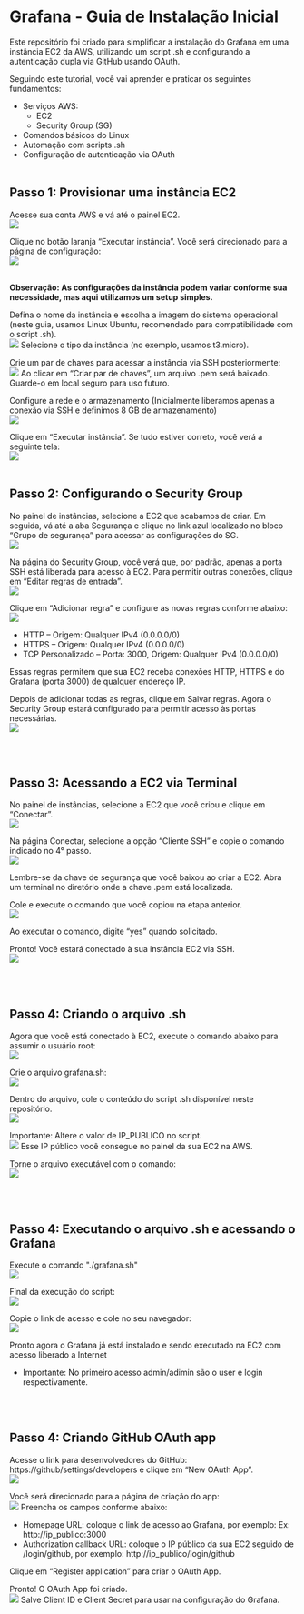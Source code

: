 # Grafana - Guia de Instalação Inicial

Este repositório foi criado para simplificar a instalação do Grafana em uma instância EC2 da AWS, utilizando um script .sh e configurando a autenticação dupla via GitHub usando OAuth.


Seguindo este tutorial, você vai aprender e praticar os seguintes fundamentos:
- Serviços AWS:
  - EC2
  - Security Group (SG)
- Comandos básicos do Linux
- Automação com scripts .sh
- Configuração de autenticação via OAuth
<br><br>
## Passo 1: Provisionar uma instância EC2

Acesse sua conta AWS e vá até o painel EC2.
<br><img src="\readme-assets\Painel EC2.png"/>

Clique no botão laranja “Executar instância”. Você será direcionado para a página de configuração:
<br><img src="\readme-assets\Criando EC2 pt1.png"/>

<br><b>Observação: As configurações da instância podem variar conforme sua necessidade, mas aqui utilizamos um setup simples.</b>

Defina o nome da instância e escolha a imagem do sistema operacional (neste guia, usamos Linux Ubuntu, recomendado para compatibilidade com o script .sh).
<br><img src="\readme-assets\Criando EC2 pt2.png"/>
Selecione o tipo da instância (no exemplo, usamos t3.micro).

Crie um par de chaves para acessar a instância via SSH posteriormente:
<br><img src="\readme-assets\Criando EC2 pt3.png"/>
Ao clicar em “Criar par de chaves”, um arquivo .pem será baixado. Guarde-o em local seguro para uso futuro.

Configure a rede e o armazenamento (Inicialmente liberamos apenas a conexão via SSH e definimos 8 GB de armazenamento)
<br><img src="\readme-assets\Criando EC2 pt4.png"/>

Clique em “Executar instância”. Se tudo estiver correto, você verá a seguinte tela:
<br><img src="\readme-assets\Criando EC2 pt5.png"/>
<br><br>
## Passo 2: Configurando o Security Group

No painel de instâncias, selecione a EC2 que acabamos de criar.
Em seguida, vá até a aba Segurança e clique no link azul localizado no bloco “Grupo de segurança” para acessar as configurações do SG.
<br><img src="\readme-assets\Configurando SG pt1.png"/>

Na página do Security Group, você verá que, por padrão, apenas a porta SSH está liberada para acesso à EC2.
Para permitir outras conexões, clique em “Editar regras de entrada”.
<br><img src="\readme-assets\Configurando SG pt2.png"/>

Clique em “Adicionar regra” e configure as novas regras conforme abaixo:
<br><img src="\readme-assets\Configurando SG pt3.png"/>
- HTTP – Origem: Qualquer IPv4 (0.0.0.0/0)
- HTTPS – Origem: Qualquer IPv4 (0.0.0.0/0)
- TCP Personalizado – Porta: 3000, Origem: Qualquer IPv4 (0.0.0.0/0)

Essas regras permitem que sua EC2 receba conexões HTTP, HTTPS e do Grafana (porta 3000) de qualquer endereço IP.

Depois de adicionar todas as regras, clique em Salvar regras.
Agora o Security Group estará configurado para permitir acesso às portas necessárias.
<br><img src="\readme-assets\Configurando SG pt4.png"/>

<br><br>
## Passo 3: Acessando a EC2 via Terminal

No painel de instâncias, selecione a EC2 que você criou e clique em “Conectar”.
<br><img src="\readme-assets\Acessando EC2 pt1.png">

Na página Conectar, selecione a opção “Cliente SSH” e copie o comando indicado no 4° passo.
<br><img src="\readme-assets\Acessando EC2 pt2.png">

Lembre-se da chave de segurança que você baixou ao criar a EC2.
Abra um terminal no diretório onde a chave .pem está localizada.

Cole e execute o comando que você copiou na etapa anterior.
<br><img src="\readme-assets\Acessando EC2 pt3.png">

Ao executar o comando, digite “yes” quando solicitado.

Pronto! Você estará conectado à sua instância EC2 via SSH.
<br><img src="\readme-assets\Acessando EC2 pt4.png">

<br><br>
## Passo 4: Criando o arquivo .sh

Agora que você está conectado à EC2, execute o comando abaixo para assumir o usuário root:
<br><img src="\readme-assets\Criando arq sh pt1.png">

Crie o arquivo grafana.sh:
<br><img src="\readme-assets\Criando arq sh pt2.png">

Dentro do arquivo, cole o conteúdo do script .sh disponível neste repositório.
<br><img src="\readme-assets\Criando arq sh pt3.png">

Importante: Altere o valor de IP_PUBLICO no script.
<br><img src="\readme-assets\Criando arq sh pt4.png">
Esse IP público você consegue no painel da sua EC2 na AWS.

Torne o arquivo executável com o comando:
<br><img src="\readme-assets\Criando arq sh pt5.png">


<br><br>
## Passo 4: Executando o arquivo .sh e acessando o Grafana

Execute o comando "./grafana.sh"
<br><img src="\readme-assets\Executando pt1.png">

Final da execução do script:
<br><img src="\readme-assets\Executando pt2.png">

Copie o link de acesso e cole no seu navegador:
<br><img src="\readme-assets\Grafana pt1.png">

Pronto agora o Grafana já está instalado e sendo executado na EC2 com acesso liberado a Internet

- Importante: No primeiro acesso admin/adimin são o user e login respectivamente.


<br><br>
## Passo 4: Criando GitHub OAuth app

Acesse o link para desenvolvedores do GitHub: https://github/settings/developers e clique em “New OAuth App”.
<br><img src="\readme-assets\GIT pt1.png">

Você será direcionado para a página de criação do app:
<br><img src="\readme-assets\GIT pt2.png">
Preencha os campos conforme abaixo:
- Homepage URL: coloque o link de acesso ao Grafana, por exemplo: Ex: http://ip_publico:3000
- Authorization callback URL: coloque o IP público da sua EC2 seguido de /login/github, por exemplo:  http://ip_publico/login/github

Clique em “Register application” para criar o OAuth App.

Pronto! O OAuth App foi criado. 
<br><img src="\readme-assets\GIT pt3.png">
Salve Client ID e Client Secret para usar na configuração do Grafana.
